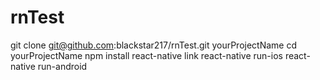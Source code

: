 # rnTest
git clone git@github.com:blackstar217/rnTest.git yourProjectName
cd yourProjectName
npm install
react-native link
react-native run-ios
react-native run-android
